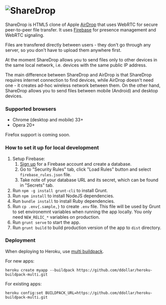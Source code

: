 # ![ShareDrop](https://www.sharedrop.io/images/a2781750.sharedrop.svg)

ShareDrop is HTML5 clone of Apple [AirDrop](http://support.apple.com/kb/ht4783) that uses WebRTC for secure peer-to-peer file transfer. It uses [Firebase](https://www.firebase.com) for presence management and WebRTC signaling.

Files are transfered directly between users - they don't go through any server, so you don't have to upload them anywhere first.

At the moment ShareDrop allows you to send files only to other devices in the same local network, i.e. devices with the same public IP address.

The main difference between ShareDrop and AirDrop is that ShareDrop requires internet connection to find devices, while AirDrop doesn't need one - it creates ad-hoc wireless network between them. On the other hand, ShareDrop allows you to send files between mobile (Android) and desktop devices.

### Supported browsers
* Chrome (desktop and mobile) 33+
* Opera 20+

Firefox support is coming soon.

### How to set it up for local development
1. Setup Firebase:
    1. [Sign up](https://www.firebase.com) for a Firebase account and create a database.
    2. Go to "Security Rules" tab, click "Load Rules" button and select `firebase_rules.json` file.
    3. Take note of your database URL and its secret, which can be found in "Secrets" tab.
2. Run `npm -g install grunt-cli` to install Grunt.
3. Run `npm install` to install NodeJS dependencies.
4. Run `bundle install` to install Ruby dependencies.
5. Run `cp .env{.sample,}` to create `.env` file. This file will be used by Grunt to set environemnt variables when running the app locally. You only need `NEW_RELIC_*` variables on production.
6. Run `grunt serve` to start the app.
7. Run `grunt build` to build production version of the app to `dist` directory.

### Deployment
When deploying to Heroku, use [multi buildpack](https://github.com/ddollar/heroku-buildpack-multi.git).

For new apps:

`heroku create myapp --buildpack https://github.com/ddollar/heroku-buildpack-multi.git`

For existing apps:

`heroku config:set BUILDPACK_URL=https://github.com/ddollar/heroku-buildpack-multi.git`
